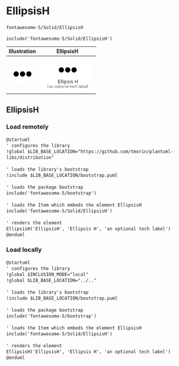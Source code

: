 # EllipsisH


```text
fontawesome-5/Solid/EllipsisH
```

```text
include('fontawesome-5/Solid/EllipsisH')
```



| Illustration | EllipsisH |
| :---: | :---: |
| ![illustration for Illustration](../../fontawesome-5/Solid/EllipsisH.png) | ![illustration for EllipsisH](../../fontawesome-5/Solid/EllipsisH.Local.png) |




## EllipsisH

### Load remotely
```plantuml
@startuml
' configures the library
!global $LIB_BASE_LOCATION="https://github.com/tmorin/plantuml-libs/distribution"

' loads the library's bootstrap
!include $LIB_BASE_LOCATION/bootstrap.puml

' loads the package bootstrap
include('fontawesome-5/bootstrap')

' loads the Item which embeds the element EllipsisH
include('fontawesome-5/Solid/EllipsisH')

' renders the element
EllipsisH('EllipsisH', 'Ellipsis H', 'an optional tech label')
@enduml
```

### Load locally
```plantuml
@startuml
' configures the library
!global $INCLUSION_MODE="local"
!global $LIB_BASE_LOCATION="../.."

' loads the library's bootstrap
!include $LIB_BASE_LOCATION/bootstrap.puml

' loads the package bootstrap
include('fontawesome-5/bootstrap')

' loads the Item which embeds the element EllipsisH
include('fontawesome-5/Solid/EllipsisH')

' renders the element
EllipsisH('EllipsisH', 'Ellipsis H', 'an optional tech label')
@enduml
```

